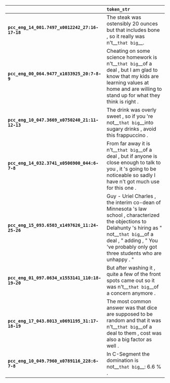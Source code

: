 |                                                 | `token_str`                                                                                                                                                                                                                              |
|:------------------------------------------------|:-----------------------------------------------------------------------------------------------------------------------------------------------------------------------------------------------------------------------------------------|
| **`pcc_eng_14_001.7497_x0012242_27:16-17-18`**  | The steak was ostensibly 20 ounces but that includes bone , so it really was n't__``that big``__.                                                                                                                                        |
| **`pcc_eng_00_064.9477_x1033925_20:7-8-9`**     | Cheating on some science homework is n't__``that big``__of a deal , but I am glad to know that my kids are learning values at home and are willing to stand up for what they think is right .                                            |
| **`pcc_eng_10_047.3669_x0750240_21:11-12-13`**  | The drink was overly sweet , so if you 're not__``that big``__into sugary drinks , avoid this frappuccino .                                                                                                                              |
| **`pcc_eng_14_032.3741_x0506900_044:6-7-8`**    | From far away it is n't__``that big``__of a deal , but if anyone is close enough to talk to you , it 's going to be noticeable so sadly I have n't got much use for this one .                                                           |
| **`pcc_eng_15_093.6503_x1497626_11:24-25-26`**  | Guy - Uriel Charles , the interim co-dean of Minnesota 's law school , characterized the objections to Delahunty 's hiring as " not__``that big``__of a deal , " adding , " You 've probably only got three students who are unhappy . " |
| **`pcc_eng_01_097.0634_x1553141_110:18-19-20`** | But after washing it , quite a few of the front spots came out so it was n't__``that big``__of a concern anymore .                                                                                                                       |
| **`pcc_eng_17_043.8013_x0691195_31:17-18-19`**  | The most common answer was that dice are supposed to be random and that it was n't__``that big``__of a deal to them , cost was also a big factor as well .                                                                               |
| **`pcc_eng_10_049.7960_x0789116_228:6-7-8`**    | In C-Segment the domination is not__``that big``__: 6.6 % .                                                                                                                                                                              |